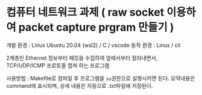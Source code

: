 # 컴퓨터 네트워크 과제 ( raw socket 이용하여 packet capture prgram 만들기 )

개발 환경 : Linux Ubuntu 20.04 (wsl2) / C / vscode
동작 환경 : Linux / cli

2계층인 Ethernet 정보부터 패킷을 수집하여 앞에서부터 잘라내면서, TCP/UDP/ICMP 프로토콜 캡쳐 하는 프로그램

사용방법 : Makefile로 컴파일 후 프로그램을 `su`권한으로 실행시키면 된다.
요약내용은 command에 표시되며, 상세 내용은 자동으로 .txt파일에 저장된다.
